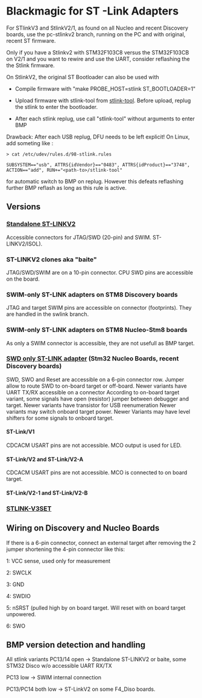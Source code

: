# Blackmagic for ST -Link Adapters

For STlinkV3 and StlinkV2/1, as found on all Nucleo and recent Discovery
boards, use the pc-stlinkv2 branch, running on the PC and with original,
recent ST firmware.

Only if you have a Stlinkv2 with STM32F103C8 versus the STM32F103CB on V2/1
and you want to rewire and use the UART, consider reflashing the the Stlink
firmware.

On StlinkV2, the original ST Bootloader can also be used with

- Compile firmware with "make PROBE_HOST=stlink ST_BOOTLOADER=1"

- Upload firmware with stlink-tool from [stlink-tool](https://github.com/jeanthom/stlink-tool.git).
  Before upload, replug the stlink to enter the bootloader.

- After each stlink replug, use call "stlink-tool" without arguments
  to enter BMP

Drawback: After each USB replug, DFU needs to be left explicit!
On Linux, add someting like :

`> cat /etc/udev/rules.d/98-stlink.rules`

 `SUBSYSTEM=="usb", ATTRS{idVendor}=="0483", ATTRS{idProduct}=="3748", ACTION=="add", RUN+="<path-to>/stlink-tool"`

for automatic switch to BMP on replug. However this defeats reflashing further
BMP reflash as long as this rule is active.

## Versions

### [Standalone ST-LINKV2](https://www.st.com/content/st_com/en/products/development-tools/hardware-development-tools/development-tool-hardware-for-mcus/debug-hardware-for-mcus/debug-hardware-for-stm32-mcus/st-link-v2.html)
Accessible connectors for JTAG/SWD (20-pin) and SWIM.
ST-LINKV2/ISOL).
### ST-LINKV2 clones aka "baite"
JTAG/SWD/SWIM are on a 10-pin connector. CPU SWD pins are accessible on the
board.
### SWIM-only ST-LINK adapters on STM8 Discovery boards
JTAG and target SWIM pins are accessible on connector (footprints). They are handled in the swlink branch.
### SWIM-only ST-LINK adapters on STM8 Nucleo-Stm8 boards
As only a SWIM connector is accessible, they are not usefull as BMP target.
### [SWD only ST-LINK adapter](https://www.st.com/content/ccc/resource/technical/document/technical_note/group0/30/c8/1d/0f/15/62/46/ef/DM00290229/files/DM00290229.pdf/jcr:content/translations/en.DM00290229.pdf) (Stm32 Nucleo Boards, recent Discovery boards)
 SWD, SWO and Reset are accessible on a 6-pin connector row.
 Jumper allow to route SWD to on-board target or off-board.
 Newer variants have UART TX/RX accessible on a connector
 According to on-board target variant, some signals have open (resistor)  jumper between debugger and target.
 Newer variants have transistor for USB reenumeration
 Newer variants may switch onboard target power.
 Newer Variants may have level shifters for some signals to onboard target.
#### ST-Link/V1
CDCACM USART pins are not accessible. MCO output is used for LED.
#### ST-Link/V2 and ST-Link/V2-A
CDCACM USART pins are not accessible. MCO is connected to on board target.
#### ST-Link/V2-1 and ST-Link/V2-B
### [STLINK-V3SET](https://www.st.com/content/st_com/en/products/development-tools/hardware-development-tools/development-tool-hardware-for-mcus/debug-hardware-for-mcus/debug-hardware-for-stm32-mcus/stlink-v3set.html)

## Wiring on Discovery and Nucleo Boards

If there is a 6-pin connector, connect an external target after removing
the 2 jumper shortening the 4-pin connector like this:

1: VCC sense, used only for measurement

2: SWCLK

3: GND

4: SWDIO

5: nSRST (pulled high by on board target. Will reset with on board target
   unpowered.

6: SWO


## BMP version detection and handling
All stlink variants
PC13/14 open -> Standalone ST-LINKV2 or baite, some STM32 Disco w/o accessible
UART RX/TX

PC13 low -> SWIM internal connection

PC13/PC14 both low -> ST-LinkV2 on some F4_Diso boards.


